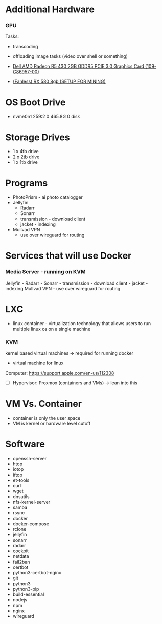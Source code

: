 
# Additional Hardware 

### GPU 
Tasks:
- transcoding 
- offloading image tasks (video over shell or something)

- [Dell AMD Radeon R5 430 2GB GDDR5 PCIE 3.0 Graphics Card (109-C86957-00)](https://www.ebay.com/itm/185901995275?_skw=amd+gpu&epid=10037548729&itmmeta=01JG0CHT3KHY5NYK61Q32175MT&hash=item2b489f550b:g:SCsAAOSwhQBkZRvo&itmprp=enc%3AAQAJAAAA4HoV3kP08IDx%2BKZ9MfhVJKkPWpzqoiij9G5s%2BdWqYYw6o4iThMVUPFYINs7i4m%2Bc04hQYseymBJUkyVF1QMWsS0ZcB8B76NdPajsfVidDaoDezYzitM9xg33qYHMEJ4Irw%2Bvr6nPhLmmQF7SzPbDiDdKlWj%2Fnc3BkV0WHVGCgCbi3zm5cS3EBl7GEt3ZyOxBBCRbFv5BVaLOyZV9Q47CIsMBVrYPiONkWBP5icwcJLKD6BAp9Hi%2FFuRaLl42mc3ukNUnFUTZ7GYAWLErzRXVDhZFxweIvcMzOSv23TRJtr6s%7Ctkp%3ABFBM-KHHjIBl)
- [(Fanless) RX 580 8gb (SETUP FOR MINING)](https://www.ebay.com/itm/126813973923?_skw=amd+gpu&itmmeta=01JG0CV42YR1J90G6YTWD0746C&hash=item1d86b3ada3:g:MLYAAOSwLH5nRO7n&itmprp=enc%3AAQAJAAAA4HoV3kP08IDx%2BKZ9MfhVJKk%2B9CzQEkK8jwr8dgBMcknQL5T8%2FG3E4xwJ2NvqOb8qk60vnqEFLBuIz3Mnz2BCp%2F%2BNa0FlY%2BErh1vy8uSeOvLXX6SphRzVQ1z70fyhhyYuen9efXSfWJe9U6gG7ajjCRFNsLR0Na9NQC4v5q8gru6KKYQCxZw3m9h3s6wqyzZIAuVPFa27GUeUnOs1Sy22JVSWEmAKb99dQ%2B7CdM6%2FGlDUTZRB1MeGi9s8xsBLskr%2FLBJv%2Fp5sMWXYjw6KXqr0bqI6L6YXawZGhnM%2FeryA2QLY%7Ctkp%3ABFBMxMHsjIBl)

# OS Boot Drive
- nvme0n1     259:2    0 465.8G  0 disk

# Storage Drives
- 1 x 4tb drive
- 2 x 2tb drive
- 1 x 1tb drive

# Programs
- PhotoPrism - ai photo catalogger 
- Jellyfin 
	- Radarr
	- Sonarr
	- transmission - download client
	- jacket - indexing 
- Mullvad VPN
	- use over wireguard for routing 

# Services that will use Docker

### Media Server - running on KVM 
Jellyfin 
	- Radarr
	- Sonarr
	- transmission - download client
	- jacket - indexing 
 Mullvad VPN
	- use over wireguard for routing 

# LXC 
- linux container - virtualization technology that allows users to run multiple linux os on a single machine

### KVM  
kernel based virtual machines -> required for running docker 
- virtual machine for linux

Computer: https://support.apple.com/en-us/112308

- [ ] Hypervisor: Proxmox (containers and VMs) -> lean into this 

# VM Vs. Container
- container is only the user space
- VM is kernel or hardware level cutoff 


# Software 
- openssh-server
- htop 
- iotop 
- iftop
- et-tools 
- curl
- wget 
- dnsutils
- nfs-kernel-server 
- samba 
- rsync
- docker
- docker-compose
- rclone
- jellyfin
- sonarr
- radarr
- cockpit
- netdata
- fail2ban
- certbot
- python3-certbot-nginx
- git
- python3
- python3-pip
- build-essential
- nodejs 
- npm
- nginx
- wireguard